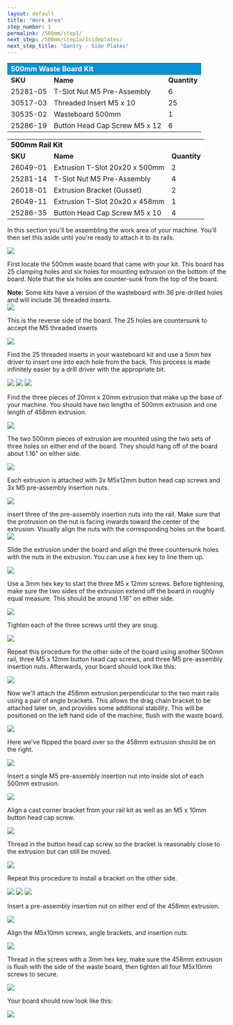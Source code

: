 ```yaml
---
layout: default
title: "Work Area"
step_number: 1
permalink: /500mm/step1/
next_step: /500mm/step2a/1sideplates/
next_step_title: "Gantry - Side Plates"
---
```

<table>
  <tr>
    <td style="color:#fff;background: #0a91d1" colspan="3">
      <b>500mm Waste Board Kit</b>
    </td>
  </tr>
  <tr>
    <td>
      <b>SKU</b>
    </td>
    <td>
      <b>Name</b>
    </td>
    <td>
      <b>Quantity</b>
    </td>
  </tr>
  <tr>
    <td>
      25281-05
    </td>
    <td>
      T-Slot Nut M5 Pre-Assembly
    </td>
    <td>
      6
    </td>
  </tr>
  <tr>
    <td>
      30517-03
    </td>
    <td>
      Threaded Insert M5 x 10
    </td>
    <td>
      25
    </td>
  </tr>
  <tr>
    <td>
      30535-02
    </td>
    <td>
      Wasteboard 500mm
    </td>
    <td>
      1
    </td>
  </tr>
  <tr>
    <td>
      25286-19
    </td>
    <td>
      Button Head Cap Screw M5 x 12
    </td>
    <td>
      6
    </td>
  </tr>
</table>
<table>
  <tr>
    <td style="color:#000;background: #FFFFFF" colspan="3">
      <b>500mm Rail Kit</b>
    </td>
  </tr>
  <tr>
    <td>
      <b>SKU</b>
    </td>
    <td>
      <b>Name</b>
    </td>
    <td>
      <b>Quantity</b>
    </td>
  </tr>
  <tr>
    <td>
      26049-01
    </td>
    <td>
      Extrusion T-Slot 20x20 x 500mm
    </td>
    <td>
      2
    </td>
  </tr>
  <tr>
    <td>
      25281-14
    </td>
    <td>
      T-Slot Nut M5 Pre-Assembly
    </td>
    <td>
      4
    </td>
  </tr>
  <tr>
    <td>
      26018-01
    </td>
    <td>
      Extrusion Bracket (Gusset)
    </td>
    <td>
      2
    </td>
  </tr>
  <tr>
    <td>
      26049-11
    </td>
    <td>
      Extrusion T-Slot 20x20 x 458mm
    </td>
    <td>
      1
    </td>
  </tr>
  <tr>
    <td>
      25286-35
    </td>
    <td>
      Button Head Cap Screw M5 x 10
    </td>
    <td>
      4
    </td>
  </tr>
</table>

In this section you'll be assembling the work area of your machine. You'll then set this aside until you're ready to attach it to its rails.

<img src="photo/jpfsP8030233.jpg">

First locate the 500mm waste board that came with your kit. This board has 25 clamping holes and six holes for mounting extrusion on the bottom of the board. Note that the six holes are counter-sunk from the top of the board.

<div class="note">
<i class="fa fa-hand-o-right"></i>
 <span class="note-text">
 <strong>Note:</strong> Some kits have a version of the wasteboard with 36 pre-drilled holes and will include 36 threaded inserts.
 </span>
</div>


<img src="photo/jpfsP8030183.jpg">

This is the reverse side of the board. The 25 holes are countersunk to accept the M5 threaded inserts

<img src="photo/jpfsP8030184.jpg">

Find the 25 threaded inserts in your wasteboard kit and use a 5mm hex driver to insert one into each hole from the back. This process is made infinitely easier by a drill driver with the appropriate bit.

<img src="photo/jpfsP8030188.jpg">
<img src="photo/jpfsP8030191.jpg">
<img src="photo/jpfsP8030196.jpg">

Find the three pieces of 20mm x 20mm extrusion that make up the base of your machine. You should have two lengths of 500mm extrusion and one length of 458mm extrusion.

<img src="photo/jpfsP8030197.jpg">

The two 500mm pieces of extrusion are mounted using the two sets of three holes on either end of the board. They should hang off of the board about 1.16" on either side.

<img src="photo/jpfsP8030199.jpg">

Each extrusion is attached with 3x M5x12mm button head cap screws and 3x M5 pre-assembly insertion nuts.

<img src="photo/jpfsP8030203.jpg">

insert three of the pre-assembly insertion nuts into the rail. Make sure that the protrusion on the nut is facing inwards toward the center of the extrusion. Visually align the nuts with the corresponding holes on the board.
<img src="photo/jpfsP8030204.jpg">

Slide the extrusion under the board and align the three countersunk holes with the nuts in the extrusion. You can use a hex key to line them up.

<img src="photo/jpfsP8030206.jpg">

Use a 3mm hex key to start the three M5 x 12mm screws. Before tightening, make sure the two sides of the extrusion extend off the board in roughly equal measure. This should be around 1.16" on either side.

<img src="photo/jpfsP8030208.jpg">

Tighten each of the three screws until they are snug.

<img src="photo/jpfsP8030210.jpg">

Repeat this procedure for the other side of the board using another 500mm rail, three M5 x 12mm button head cap screws, and three M5 pre-assembly insertion nuts. Afterwards, your board should look like this:

<img src="photo/jpfsP8030214.jpg">

Now we'll attach the 458mm extrusion perpendicular to the two main rails using a pair of angle brackets. This allows the drag chain bracket to be attached later on, and provides some additional stability. This will be positioned on the left hand side of the machine, flush with the waste board.

<img src="photo/jpfsP8030216.jpg">

Here we've flipped the board over so the 458mm extrusion should be on the right.

<img src="photo/jpfsP8030217.jpg">

Insert a single M5 pre-assembly insertion nut into inside slot of each 500mm extrusion.

<img src="photo/jpfsP8030220.jpg">

Align a cast corner bracket from your rail kit as well as an M5 x 10mm button head cap screw.

<img src="photo/jpfsP8030221.jpg">

Thread in the button head cap screw so the  bracket is reasonably close to the extrusion but can still be moved.

<img src="photo/jpfsP8030222.jpg">

Repeat this procedure to install a bracket on the other side.

<img src="photo/jpfsP8030224.jpg">

<img src="photo/jpfsP8030225.jpg">

<img src="photo/jpfsP8030226.jpg">

Insert a pre-assembly insertion nut on either end of the 458mm extrusion.

<img src="photo/jpfsP8030228.jpg">

Align the M5x10mm screws, angle brackets, and insertion nuts.

<img src="photo/jpfsP8030229.jpg">

Thread in the screws with a 3mm hex key, make sure the 458mm extrusion is flush with the side of the waste board, then tighten all four M5x10mm screws to secure.

<img src="photo/jpfsP8030232.jpg">

Your board should now look like this:

<img src="photo/jpfsP8030233.jpg">
